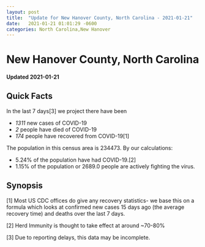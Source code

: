 ```yaml
---
layout: post
title:  "Update for New Hanover County, North Carolina - 2021-01-21"
date:   2021-01-21 01:01:29 -0600
categories: North Carolina,New Hanover
---
```


# New Hanover County, North Carolina
#### Updated 2021-01-21

## Quick Facts

In the last 7 days[3] we project there have been
- *1311* new cases of COVID-19
- *2* people have died of COVID-19
- *174* people have recovered from COVID-19[1]

The population in this census area is 234473. By our calculations:
- 5.24% of the population have had COVID-19.[2]
- 1.15% of the population or 2689.0 people are actively fighting the virus.

## Synopsis




[1] Most US CDC offices do give any recovery statistics- we base this on a formula which looks at confirmed new cases
15 days ago (the average recovery time) and deaths over the last 7 days.

[2] Herd Immunity is thought to take effect at around ~70-80%

[3] Due to reporting delays, this data may be incomplete.
 
    